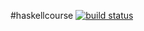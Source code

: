 #haskellcourse [![build status](https://travis-ci.org/karun012/haskellcourse.png)](https://travis-ci.org/karun012/haskellcourse)

